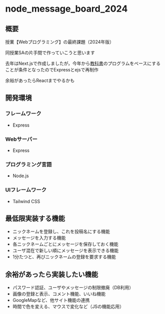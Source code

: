 # node_message_board_2024

## 概要
授業【Webプログラミング】の最終課題（2024年版）

同授業SAの片手間で作っていこうと思います

去年はNext.jsで作成しましたが，今年から[教科書](https://www.shuwasystem.co.jp/book/9784798070285.html)のプログラムをベースにすることが条件となったのでExpressとejsで再制作

余裕があったらReactまでやるかも

## 開発環境
### フレームワーク
- Express
### Webサーバー
- Express
### プログラミング言語
- Node.js
### UIフレームワーク
- Tailwind CSS

## 最低限実装する機能
- ニックネームを登録し、これを投稿名にする機能
- メッセージを入力する機能
- 各ニックネームごとにメッセージを保存しておく機能
- ユーザ混在で新しい順にメッセージを表示できる機能
- 1分たつと、再びニックネームの登録を要求する機能

## 余裕があったら実装したい機能
- パスワード認証、ユーザやメッセージの制限撤廃（DB利用）
- 画像の登録と表示、コメント機能、いいね機能
- GoogleMapなど、他サイト機能の連携
- 時間で色を変える、マウスで変化など（JSの機能応用）
